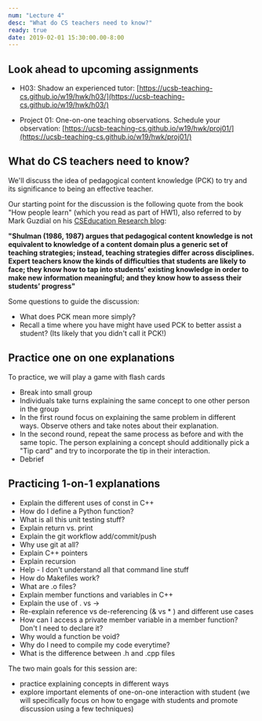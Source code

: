 ```yaml
---
num: "Lecture 4"
desc: "What do CS teachers need to know?"
ready: true
date: 2019-02-01 15:30:00.00-8:00
---
```


## Look ahead to upcoming assignments

* H03: Shadow an experienced tutor: [https://ucsb-teaching-cs.github.io/w19/hwk/h03/](https://ucsb-teaching-cs.github.io/w19/hwk/h03/)

* Project 01: One-on-one teaching observations. Schedule your observation: [https://ucsb-teaching-cs.github.io/w19/hwk/proj01/](https://ucsb-teaching-cs.github.io/w19/hwk/proj01/)

## What do CS teachers need to know?

We'll discuss the idea of pedagogical content knowledge (PCK) to try and its significance to being an effective teacher.

Our starting point for the discussion is the following quote from the book "How people learn" (which you read as part of HW1), also referred to by Mark Guzdial on his [CSEducation Research blog](https://computinged.wordpress.com/2010/02/05/what-cs-teachers-know-pck-for-cs-ed/):

**"Shulman (1986, 1987) argues that pedagogical content knowledge is not equivalent to knowledge of a content domain plus a generic set of teaching strategies; instead, teaching strategies differ across disciplines. Expert teachers know the kinds of difficulties that students are likely to face; they know how to tap into students’ existing knowledge in order to make new information meaningful; and they know how to assess their students’ progress"**

Some questions to guide the discussion:

* What does PCK mean more simply?
* Recall a time where you have might have used PCK to better assist a student? (Its likely that you didn't call it PCK!)


## Practice one on one explanations 

To practice, we will play a game with flash cards
* Break into small group
* Individuals take turns explaining the same concept to one other person in the group
* In the first round focus on explaining the same problem in different ways. Observe others and take notes about their explanation.
* In the second round, repeat the same process as before and with the same topic. The person explaining a concept should additionally pick a "Tip card" and try to incorporate the tip in their interaction. 
* Debrief

## Practicing 1-on-1 explanations 

* Explain the different uses of const in C++
* How do I define a Python function?
* What is all this unit testing stuff?
* Explain return vs. print
* Explain the git workflow add/commit/push
* Why use git at all?
* Explain C++ pointers
* Explain recursion
* Help - I don't understand all that command line stuff
* How do Makefiles work?
* What are .o files?
* Explain  member functions and variables in C++ 
* Explain the use of . vs ->
* Re-explain reference vs de-referencing (& vs * ) and different use cases
* How can I access a private member variable in a member function? Don't I need to declare it?
* Why would a function be void?
* Why do I need to compile my code everytime?
* What is the difference between .h and .cpp files

The two main goals for this session are:
* practice explaining concepts in different ways
* explore important elements of one-on-one interaction with student 
(we will specifically focus on how to engage with students and promote discussion using a few techniques)







